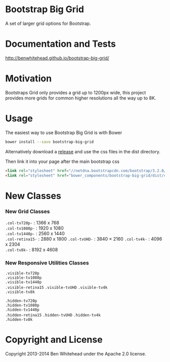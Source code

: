 Bootstrap Big Grid
==================

A set of larger grid options for Bootstrap.

Documentation and Tests
=======================
http://benwhitehead.github.io/bootstrap-big-grid/

Motivation
==========
Bootstraps Grid only provides a grid up to 1200px wide, this project provides more grids for common higher resolutions all the way up to 8K.

Usage
=====
The easiest way to use Bootstrap Big Grid is with Bower
```bash
bower install --save bootstrap-big-grid
```

Alternatively download a [release](https://github.com/BenWhitehead/bootstrap-big-grid/releases) and use the css files in the dist directory.

Then link it into your page after the main bootstrap css

```html
<link rel="stylesheet" href="//netdna.bootstrapcdn.com/bootstrap/3.2.0/css/bootstrap.min.css"/>
<link rel="stylesheet" href="bower_components/bootstrap-big-grid/dist/css/bootstrap-big-grid.min.css"/>
```

New Classes
===========

### New Grid Classes
`.col-tv720p-`    : 1366 x 768  
`.col-tv1080p-`   : 1920 x 1080  
`.col-tv1440p-`   : 2560 x 1440  
`.col-retina15-`  : 2880 x 1800
`.col-tvUHD-`     : 3840 × 2160
`.col-tv4k-`      : 4096 x 2304  
`.col-tv8k-`      : 8192 x 4608  

### New Responsive Utilities Classes
`.visible-tv720p`  
`.visible-tv1080p`  
`.visible-tv1440p`  
`.visible-retina15`
`.visible-tvUHD`
`.visible-tv4k`  
`.visible-tv8k`  

`.hidden-tv720p`  
`.hidden-tv1080p`  
`.hidden-tv1440p`  
`.hidden-retina15`
`.hidden-tvUHD`
`.hidden-tv4k`  
`.hidden-tv8k`  

Copyright and License
=====================
Copyright 2013-2014 Ben Whitehead under the Apache 2.0 license.
